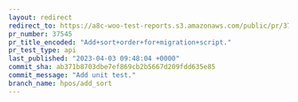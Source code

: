 ```yaml
---
layout: redirect
redirect_to: https://a8c-woo-test-reports.s3.amazonaws.com/public/pr/37545/api/index.html
pr_number: 37545
pr_title_encoded: "Add+sort+order+for+migration+script."
pr_test_type: api
last_published: "2023-04-03 09:48:04 +0000"
commit_sha: ab371b8703dbe7ef869cb2b5667d209fdd635e85
commit_message: "Add unit test."
branch_name: hpos/add_sort
---
```

